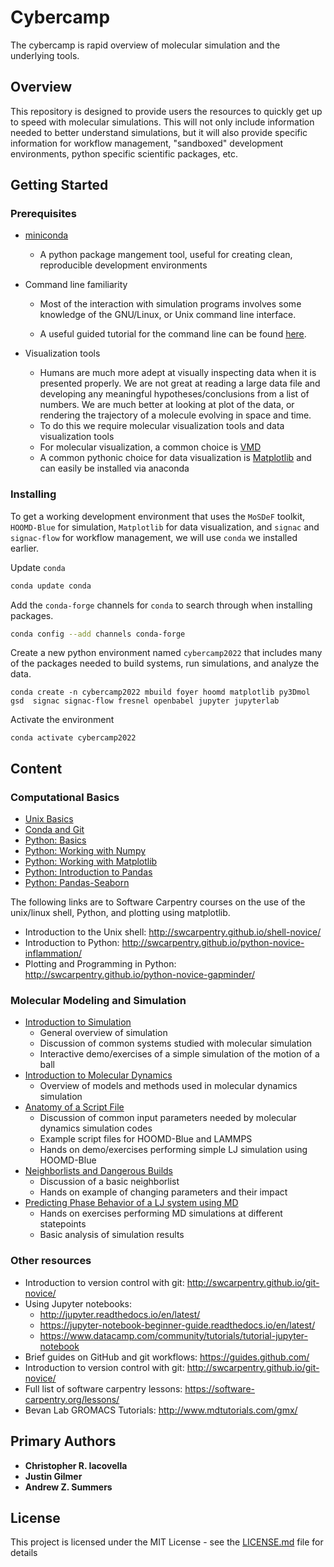 # Cybercamp
The cybercamp is rapid overview of molecular simulation and the underlying tools.

## Overview
This repository is designed to provide users the resources to quickly
get up to speed with molecular simulations. This will not only include
information needed to better understand simulations, but it will also
provide specific information for workflow management, "sandboxed" development
environments, python specific scientific packages, etc.  

## Getting Started

### Prerequisites
* [miniconda](https://docs.conda.io/projects/conda/en/latest/user-guide/install/)

	* A python package mangement tool, useful for creating clean, reproducible
development environments

* Command line familiarity

	* Most of the interaction with simulation programs involves some knowledge of
the GNU/Linux, or Unix command line interface.

	* A useful guided tutorial for the command line can be found
[here](https://swcarpentry.github.io/shell-novice/).

* Visualization tools
	*	 Humans are much more adept at visually inspecting data when it
is presented properly. We are not great at reading a large data file 
and developing any meaningful hypotheses/conclusions from a list of 
numbers. We are much better at looking at plot of the data, or 
rendering the trajectory of a molecule evolving in space and time.
	*	 To do this we require molecular visualization tools and data
visualization tools
    * For molecular visualization, a common choice is 
[VMD](http://www.ks.uiuc.edu/Development/Download/download.cgi?PackageName=VMD)
    * A common pythonic choice for data visualization is 
[Matplotlib](https://matplotlib.org/) and can easily be installed via anaconda


### Installing
To get a working development environment that uses the `MoSDeF` 
toolkit, `HOOMD-Blue` for simulation, `Matplotlib` for data 
visualization, and `signac` and `signac-flow` for workflow
management, we will use `conda` we installed earlier.

Update `conda`

```bash
conda update conda
```

Add the `conda-forge` channels for `conda` to search through when installing packages.

```bash
conda config --add channels conda-forge
```

Create a new python  environment named `cybercamp2022` 
that includes many of
the packages needed to build systems, run simulations, and
analyze the data.

```
conda create -n cybercamp2022 mbuild foyer hoomd matplotlib py3Dmol gsd  signac signac-flow fresnel openbabel jupyter jupyterlab
```

Activate the environment

```
conda activate cybercamp2022
```
## Content

### Computational Basics
* [Unix Basics](programming%20basics/Unix.ipynb)
* [Conda and Git](programming%20basics/Conda%20and%20Git.ipynb)
* [Python: Basics](programming%20basics/Python%20Built-ins.ipynb)
* [Python: Working with Numpy](programming%20basics/Python%20Useful%20Packages-%20Numpy.ipynb)
* [Python: Working with Matplotlib](programming%20basics/Python%20Useful%20Packages-%20Matplotlib.ipynb)
* [Python: Introduction to Pandas](programming%20basics/Pandas_Introduction.ipynb.ipynb)
* [Python: Pandas-Seaborn](programming%20basics/Python%20Useful%20Packages-%20Pandas-Seaborn.ipynb)

The following links are to Software Carpentry courses on the use of the unix/linux shell, Python, and plotting using matplotlib. 
* Introduction to the Unix shell: http://swcarpentry.github.io/shell-novice/
* Introduction to Python:  http://swcarpentry.github.io/python-novice-inflammation/
* Plotting and Programming in Python: http://swcarpentry.github.io/python-novice-gapminder/

### Molecular Modeling and Simulation
* [Introduction to Simulation](Introduction%20to%20Simulation.ipynb)
  * General overview of simulation
  * Discussion of common systems studied with molecular simulation
  * Interactive demo/exercises of a simple simulation of the motion of a ball
* [Introduction to Molecular Dynamics](Introduction%20to%20Molecular%20Dynamics.ipynb)
  * Overview of models and methods used in molecular dynamics simulation
* [Anatomy of a Script File](Anatomy%20of%20a%20Script%20File.ipynb)
  * Discussion of common input parameters needed by molecular dynamics simulation codes
  * Example script files for HOOMD-Blue and LAMMPS
  * Hands on demo/exercises performing simple LJ simulation using HOOMD-Blue
* [Neighborlists and Dangerous Builds](Neighborlists%20and%20Dangerous%20Builds.ipynb)
  * Discussion of a basic neighborlist
  * Hands on example of changing parameters and their impact
* [Predicting Phase Behavior of a LJ system using MD](Predicting%20Phase%20Behavior.ipynb)
  * Hands on exercises performing MD simulations at different statepoints
  * Basic analysis of simulation results

### Other resources
* Introduction to version control with git: http://swcarpentry.github.io/git-novice/
* Using Jupyter notebooks:
  * http://jupyter.readthedocs.io/en/latest/
  * https://jupyter-notebook-beginner-guide.readthedocs.io/en/latest/
  * https://www.datacamp.com/community/tutorials/tutorial-jupyter-notebook
* Brief guides on GitHub and git workflows: https://guides.github.com/
* Introduction to version control with git: http://swcarpentry.github.io/git-novice/
* Full list of software carpentry lessons: https://software-carpentry.org/lessons/
* Bevan Lab GROMACS Tutorials: http://www.mdtutorials.com/gmx/


## Primary Authors

* **Christopher R. Iacovella**      
* **Justin Gilmer** 
* **Andrew Z. Summers**

## License

This project is licensed under the MIT License - see the [LICENSE.md](LICENSE.md) file for details


